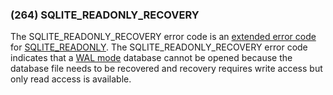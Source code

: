 ### (264\) SQLITE\_READONLY\_RECOVERY



 The SQLITE\_READONLY\_RECOVERY error code is an [extended error code](rescode.html#pve)
 for [SQLITE\_READONLY](rescode.html#readonly). The SQLITE\_READONLY\_RECOVERY error code indicates
 that a [WAL mode](wal.html) database cannot be opened because the database file
 needs to be recovered and recovery requires write access but only
 read access is available.




